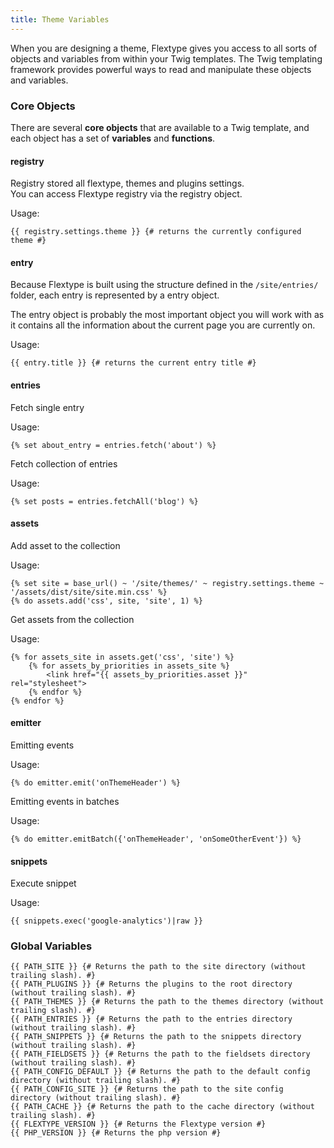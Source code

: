 ```yaml
---
title: Theme Variables
---
```


When you are designing a theme, Flextype gives you access to all sorts of objects and variables from within your Twig templates. The Twig templating framework provides powerful ways to read and manipulate these objects and variables.

### Core Objects

There are several **core objects** that are available to a Twig template, and each object has a set of **variables** and **functions**.

#### registry

Registry stored all flextype, themes and plugins settings.<br>
You can access Flextype registry via the registry object.

Usage:

```
{{ registry.settings.theme }} {# returns the currently configured theme #}
```

#### entry

Because Flextype is built using the structure defined in the `/site/entries/` folder, each entry is represented by a entry object.

The entry object is probably the most important object you will work with as it contains all the information about the current page you are currently on.

Usage:

```
{{ entry.title }} {# returns the current entry title #}
```

#### entries

Fetch single entry

Usage:

```
{% set about_entry = entries.fetch('about') %}
```

Fetch collection of entries

Usage:

```
{% set posts = entries.fetchAll('blog') %}
```

#### assets

Add asset to the collection

Usage:

```
{% set site = base_url() ~ '/site/themes/' ~ registry.settings.theme ~ '/assets/dist/site/site.min.css' %}
{% do assets.add('css', site, 'site', 1) %}
```

Get assets from the collection

Usage:

```
{% for assets_site in assets.get('css', 'site') %}
    {% for assets_by_priorities in assets_site %}
        <link href="{{ assets_by_priorities.asset }}" rel="stylesheet">
    {% endfor %}
{% endfor %}
```

#### emitter

Emitting events

Usage:
```
{% do emitter.emit('onThemeHeader') %}
```

Emitting events in batches

Usage:

```
{% do emitter.emitBatch({'onThemeHeader', 'onSomeOtherEvent'}) %}
```

#### snippets

Execute snippet

Usage:

```
{{ snippets.exec('google-analytics')|raw }}
```

### Global Variables

```
{{ PATH_SITE }} {# Returns the path to the site directory (without trailing slash). #}
{{ PATH_PLUGINS }} {# Returns the plugins to the root directory (without trailing slash). #}
{{ PATH_THEMES }} {# Returns the path to the themes directory (without trailing slash). #}
{{ PATH_ENTRIES }} {# Returns the path to the entries directory (without trailing slash). #}
{{ PATH_SNIPPETS }} {# Returns the path to the snippets directory (without trailing slash). #}
{{ PATH_FIELDSETS }} {# Returns the path to the fieldsets directory (without trailing slash). #}
{{ PATH_CONFIG_DEFAULT }} {# Returns the path to the default config directory (without trailing slash). #}
{{ PATH_CONFIG_SITE }} {# Returns the path to the site config directory (without trailing slash). #}
{{ PATH_CACHE }} {# Returns the path to the cache directory (without trailing slash). #}
{{ FLEXTYPE_VERSION }} {# Returns the Flextype version #}
{{ PHP_VERSION }} {# Returns the php version #}
```
